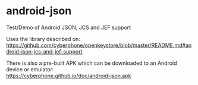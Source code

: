 # android-json
Test/Demo of Android JSON, JCS and JEF support

Uses the library described on:<br>
https://github.com/cyberphone/openkeystore/blob/master/README.md#android-json-jcs-and-jef-support

There is also a pre-built APK which can be downloaded to an Android device or emulator:<br>
https://cyberphone.github.io/doc/android-json.apk
